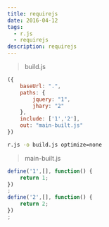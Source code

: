 ```yaml
---
title: requirejs
date: 2016-04-12
tags: 
  - r.js
  - requirejs
description: requirejs 
---
```


> build.js

``` javascript
({
    baseUrl: ".",
    paths: {
        jquery: "1",
        jhary: "2"
    },
    include: ['1','2'],
    out: "main-built.js"
})
```

``` bash
r.js -o build.js optimize=none
```

> main-built.js

``` javascript
define('1',[], function() {
    return 1;
})
;
define('2',[], function() {
    return 2;
})
;
```
